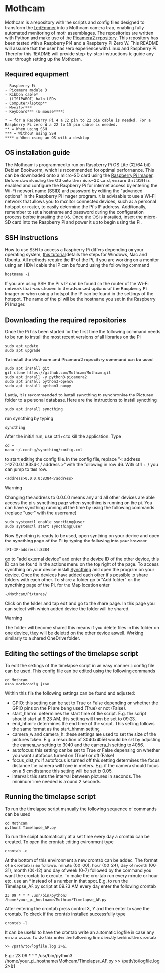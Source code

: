 # Mothcam
Mothcam is a repository with the scripts and config files designed to transform the [LedEmmer](https://www.vlinderstichting.nl/wat-wij-doen/meetnetten/meetnet-nachtvlinders/ledemmers/) into a Mothcam camera trap, enabling fully automated monitoring of moth assemblages. The repositories are written with Python and make use of the [Picamera2 repository](https://github.com/raspberrypi/picamera2/tree/main). This repository has been tested with a Raspberry Pi4 and a Raspberry Pi Zero W. This README will assume that the user has zero experience with Linux and Raspberry Pi. Therefor this README will provide step-by-step instructions to guide any user through setting up the Mothcam.


## Required equipment
```
- Raspberry Pi 
- Picamera module 3
- Ribbon cable*
- (LISIPAROI) halo LEDs
- Computer/laptop**
- Monitor*** 
- Keyboard*** (& mouse****)

* = for a Raspberry Pi 4 a 22 pin to 22 pin cable is needed. For a Raspberry Pi zero W a 22 to 15 pin cable is needed.
** = When using SSH
*** = Without using SSH
**** = When using an OS with a desktop
```  
## OS installation guide
The Mothcam is programmed to run on Raspberry Pi OS Lite (32/64 bit) Debian Bookworm, which is recommended for optimal performance. This can be downloaded onto a micro-SD card using the [Raspberry Pi Imager](https://www.raspberrypi.com/software/). Before downloading the OS onto the micro-SD card, ensure that SSH is enabled and configure the Raspberry Pi for internet access by entering the Wi-Fi network name (SSID) and password by editing the "advanced options" in the Raspberry Pi Imager program. It is advisable to use a Wi-Fi network that allows you to monitor connected devices, such as a personal hotspot or router, to easily determine the Pi's IP address. Additionally, remember to set a hostname and password during the configuration process before installing the OS. Once the OS is installed, insert the micro-SD card into the Raspberry Pi and power it up to begin using the Pi.

## SSH instructions
How to use SSH to access a Raspberry Pi differs depending on your operating system, [this tutorial](https://www.onlogic.com/blog/how-to-ssh-into-raspberry-pi/) details the steps for Windows, Mac and Ubuntu. All methods require the IP of the Pi, if you are working on a monitor using an HDMI cable the IP can be found using the following command
```
hostname -I
```
If you are using SSH the Pi's IP can be found on the router of the Wi-Fi network that was chosen in the advanced options of the Raspberry Pi Imager or when using a hotspot the IP can be found in the settings of the hotspot. The name of the pi will be the hostname you set in the Raspberry Pi Imager. 

## Downloading the required repositories
Once the Pi has been started for the first time the following command needs to be run to install the most recent versions of all libraries on the Pi
```
sudo apt update
sudo apt upgrade
```
To install the Mothcam and Picamera2 repository command can be used
```
sudo apt install git
git clone https://github.com/Mothcam/Mothcam.git
sudo apt install -y python3-picamera2
sudo apt install python3-opencv
sudo apt install python3-numpy
```

Lastly, it is recommended to install syncthing to synchronise the Pictures folder to a personal database. Here are the instructions to install syncthing

```
sudo apt install syncthing
```
run syncthing by typing
```
syncthing
```
After the initial run, use ctrl+c to kill the application. Type
```
cd ~
nano ~/.config/syncthing/config.xml
```
to start editing the config file. In the config file, replace "< address >127.0.0.1:8384< / address >" with the following in row 46. With ctrl + / you can jump to this row. 
```
<address>0.0.0.0:8384</address>
```
> [!WARNING]
> Changing the address to 0.0.0.0 means any and all other devices are able access the pi's syncthing page when syncthing is running on the pi. You can have syncthing running all the time by using the following commands (replace "user" with the username)

````
sudo systemctl enable syncthing@user
sudo systemctl start syncthing@user
````

Now Syncthing is ready to be used, open synthing on your device and open the syncthing page of the Pi by typing the following into your browser
```
[PI-IP-address]:8384
```
go to "add external device" and enter the device ID of the other device, this ID can be found in the actions menu on the top right of the page. To access syncthing on your device install [Syncthing](https://syncthing.net/downloads/) and open the program on your device.
Once the devices have added each other it's possible to share folders with each other. To share a folder go to "Add folder" on the syncthing page of the Pi. for the Map location enter 
```
~/Mothcam/Pictures/
```
Click on the folder and tap edit and go to the share page. In this page you can select with which added device the folder will be shared.
> [!WARNING]
> The folder will become shared this means if you delete files in this folder on one device, they will be deleted on the other device aswell. Working similarly to a shared OneDrive folder.

## Editing the settings of the timelapse script
To edit the settings of the timelapse script in an easy manner a config file can be used. This config file can be edited using the following commands
```
cd Mothcam
nano mothconfig.json
```
Within this file the following settings can be found and adjusted:
-  GPIO: this setting can be set to True or False depending on whether the GPIO pins on the Pi are being used (True) or not (False).
-  start_hhmm: determines the start time of the script. E.g. the script should start at 9.23 AM, this setting will then be set to 09:23.
- end_hhmm: determines the end time of the script. This setting follows the same format as the start_hhmm setting.
- camera_w and camera_h: these settings are used to set the size of the pictures taken. E.g. a resolution of 3040x4056 would be set by adjusting the camera_w setting to 3040 and the camera_h setting to 4056.
- autofocus: this setting can be set to True or False depensing on whether you want autofocus turned on (True) or off (False)
- focus_dist_m: if autofocus is turned off this setting determines the focus distance the camera will have in meters. E.g. if the camera should focus on a 5 cm distance this setting will be set to 0.05.
- interval: this sets the interval between pictures in seconds. The minimum time needed is around 2 seconds.

## Running the timelapse script
To run the timelapse script manually the following sequence of commands can be used
```
cd Mothcam
python3 Timelapse_AF.py
```
To run the script automatically at a set time every day a crontab can be created. To open the crontab editing evironment type
```
crontab -e
```
At the bottom of this environment a new crontab can be added. The format of a crontab is as follows: minute (00-60), hour (00-24), day of month (00-31), month (00-12) and day of week (0-7) followed by the command you want the crontab to execute. To make the crontab run every minute or hour etc. use an * instead of a number in that spot. E.g. to run the Timelapse_AF.py script at 09.23 AM every day enter the following crontab
```
23 09 * * * /usr/bin/python3 /home/your_pi_hostname/Mothcam/Timelapse_AF.py
```
After entering the crontab press control X, Y and then enter to save the crontab. To check if the crontab installed successfully type
```
crontab -l
```
It can be useful to have the crontab write an automatic logfile in case any errors occur. To do this enter the following line directly behind the crontab
```
>> /path/to/logfile.log 2>&1
```
E.g.: 23 09 * * * /usr/bin/python3 /home/your_pi_hostname/Mothcam/Timelapse_AF.py >> /path/to/logfile.log 2>&1
```

